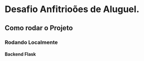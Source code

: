 # Desafio Anfitrioões de Aluguel.

## Como rodar o Projeto

### Rodando Localmente

#### Backend Flask
